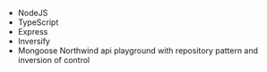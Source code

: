 * NodeJS 
* TypeScript 
* Express 
* Inversify
* Mongoose
  Northwind api playground with repository pattern and inversion of control

